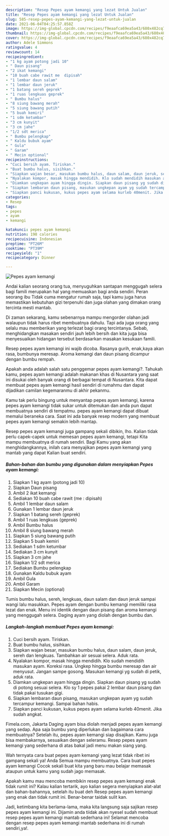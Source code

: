 ```yaml
---
description: "Resep Pepes ayam kemangi yang lezat Untuk Jualan"
title: "Resep Pepes ayam kemangi yang lezat Untuk Jualan"
slug: 585-resep-pepes-ayam-kemangi-yang-lezat-untuk-jualan
date: 2021-06-04T04:25:57.858Z
image: https://img-global.cpcdn.com/recipes/f9eaafca69ea5a43/680x482cq70/pepes-ayam-kemangi-foto-resep-utama.jpg
thumbnail: https://img-global.cpcdn.com/recipes/f9eaafca69ea5a43/680x482cq70/pepes-ayam-kemangi-foto-resep-utama.jpg
cover: https://img-global.cpcdn.com/recipes/f9eaafca69ea5a43/680x482cq70/pepes-ayam-kemangi-foto-resep-utama.jpg
author: Adele Simmons
ratingvalue: 4
reviewcount: 14
recipeingredient:
- "1 kg ayam potong jadi 10"
- " Daun pisang"
- "2 ikat kemangi"
- "10 buah cabe rawit me  dipisah"
- "1 lembar daun salam"
- "1 lembar daun jeruk"
- "1 batang sereh geprek"
- "1 ruas lengkuas geprek"
- " Bumbu halus"
- "8 siung bawang merah"
- "5 siung bawang putih"
- "5 buah kemiri"
- "1 sdm ketumbar"
- "3 cm kunyit"
- "3 cm jahe"
- "1/2 sdt merica"
- " Bumbu pelengkap"
- " Kaldu bubuk ayam"
- " Gula"
- " Garam"
- " Mecin optional"
recipeinstructions:
- "Cuci bersih ayam. Tiriskan."
- "Buat bumbu halus, sisihkan."
- "Siapkan wajan besar, masukan bumbu halus, daun salam, daun jeruk, sereh dan lengkuas. Tambahkan air sesuai selera. Aduk rata."
- "Nyalakan kompor, masak hingga mendidih. Klo sudah mendidih masukan ayam. Koreksi rasa. Ungkep hingga bumbu meresap dan air menyusut. Jangan sampe gosong. Masukan kemangi yg sudah di petik, aduk rata."
- "Diamkan ungkepan ayam hingga dingin. Siapkan daun pisang yg sudah di potong sesuai selera. Klo sy 1 pepes pakai 2 lembar daun pisang dan tidak pakai tusukan gigi."
- "Siapkan lembaran daun pisang, masukan ungkepan ayam yg sudah tercampur kemangi. Sampai bahan habis."
- "Siapkan panci kukusan, kukus pepes ayam selama kurleb 40menit. Jika sudah angkat."
categories:
- Resep
tags:
- pepes
- ayam
- kemangi

katakunci: pepes ayam kemangi 
nutrition: 198 calories
recipecuisine: Indonesian
preptime: "PT26M"
cooktime: "PT39M"
recipeyield: "1"
recipecategory: Dinner

---
```



![Pepes ayam kemangi](https://img-global.cpcdn.com/recipes/f9eaafca69ea5a43/680x482cq70/pepes-ayam-kemangi-foto-resep-utama.jpg)

Andai kalian seorang orang tua, menyuguhkan santapan menggugah selera bagi famili merupakan hal yang memuaskan bagi anda sendiri. Peran seorang ibu Tidak cuma mengatur rumah saja, tapi kamu juga harus memastikan kebutuhan gizi terpenuhi dan juga olahan yang dimakan orang tercinta mesti mantab.

Di zaman  sekarang, kamu sebenarnya mampu mengorder olahan jadi walaupun tidak harus ribet membuatnya dahulu. Tapi ada juga orang yang selalu mau memberikan yang terlezat bagi orang tercintanya. Sebab, menghidangkan masakan sendiri jauh lebih bersih dan kita juga bisa menyesuaikan hidangan tersebut berdasarkan masakan kesukaan famili. 

Resep pepes ayam kemangi ini wajib dicoba. Rasanya gurih, enak,kaya akan rasa, bumbunya meresap. Aroma kemangi dan daun pisang dicampur dengan bumbu rempah.

Apakah anda adalah salah satu penggemar pepes ayam kemangi?. Tahukah kamu, pepes ayam kemangi adalah makanan khas di Nusantara yang saat ini disukai oleh banyak orang di berbagai tempat di Nusantara. Kita dapat membuat pepes ayam kemangi hasil sendiri di rumahmu dan dapat dijadikan camilan kegemaranmu di akhir pekanmu.

Kamu tak perlu bingung untuk menyantap pepes ayam kemangi, karena pepes ayam kemangi tidak sukar untuk ditemukan dan anda pun dapat membuatnya sendiri di tempatmu. pepes ayam kemangi dapat dibuat memalui beraneka cara. Saat ini ada banyak resep modern yang membuat pepes ayam kemangi semakin lebih mantap.

Resep pepes ayam kemangi juga gampang sekali dibikin, lho. Kalian tidak perlu capek-capek untuk memesan pepes ayam kemangi, tetapi Kita mampu membuatnya di rumah sendiri. Bagi Kamu yang akan menghidangkannya, inilah cara menyajikan pepes ayam kemangi yang mantab yang dapat Kalian buat sendiri.

<!--inarticleads1-->

##### Bahan-bahan dan bumbu yang digunakan dalam menyiapkan Pepes ayam kemangi:

1. Siapkan 1 kg ayam (potong jadi 10)
1. Siapkan  Daun pisang
1. Ambil 2 ikat kemangi
1. Sediakan 10 buah cabe rawit (me : dipisah)
1. Ambil 1 lembar daun salam
1. Gunakan 1 lembar daun jeruk
1. Siapkan 1 batang sereh (geprek)
1. Ambil 1 ruas lengkuas (geprek)
1. Ambil  Bumbu halus
1. Ambil 8 siung bawang merah
1. Siapkan 5 siung bawang putih
1. Siapkan 5 buah kemiri
1. Sediakan 1 sdm ketumbar
1. Sediakan 3 cm kunyit
1. Siapkan 3 cm jahe
1. Siapkan 1/2 sdt merica
1. Sediakan  Bumbu pelengkap
1. Gunakan  Kaldu bubuk ayam
1. Ambil  Gula
1. Ambil  Garam
1. Siapkan  Mecin (optional)


Tumis bumbu halus, sereh, lengkuas, daun salam dan daun jeruk sampai wangi lalu masukkan. Pepes ayam dengan bumbu kemangi memiliki rasa lezat dan enak. Menu ini identik dengan daun pisang dan aroma kemangi yang menggugah selera. Daging ayam yang diolah dengan bumbu dan. 

<!--inarticleads2-->

##### Langkah-langkah membuat Pepes ayam kemangi:

1. Cuci bersih ayam. Tiriskan.
1. Buat bumbu halus, sisihkan.
1. Siapkan wajan besar, masukan bumbu halus, daun salam, daun jeruk, sereh dan lengkuas. Tambahkan air sesuai selera. Aduk rata.
1. Nyalakan kompor, masak hingga mendidih. Klo sudah mendidih masukan ayam. Koreksi rasa. Ungkep hingga bumbu meresap dan air menyusut. Jangan sampe gosong. Masukan kemangi yg sudah di petik, aduk rata.
1. Diamkan ungkepan ayam hingga dingin. Siapkan daun pisang yg sudah di potong sesuai selera. Klo sy 1 pepes pakai 2 lembar daun pisang dan tidak pakai tusukan gigi.
1. Siapkan lembaran daun pisang, masukan ungkepan ayam yg sudah tercampur kemangi. Sampai bahan habis.
1. Siapkan panci kukusan, kukus pepes ayam selama kurleb 40menit. Jika sudah angkat.


Fimela.com, Jakarta Daging ayam bisa diolah menjadi pepes ayam kemangi yang sedap. Apa saja bumbu yang diperlukan dan bagaimana cara membuatnya? Setelah itu, pepes ayam kemangi siap disajikan. Kamu juga bisa membakarnya, sesuaikan dengan seleramu. Resep pepes ayam kemangi yang sederhana di atas bakal jadi menu makan siang yang. 

Wah ternyata cara buat pepes ayam kemangi yang lezat tidak ribet ini gampang sekali ya! Anda Semua mampu membuatnya. Cara buat pepes ayam kemangi Cocok sekali buat kita yang baru mau belajar memasak ataupun untuk kamu yang sudah jago memasak.

Apakah kamu mau mencoba membikin resep pepes ayam kemangi enak tidak rumit ini? Kalau kalian tertarik, ayo kalian segera menyiapkan alat-alat dan bahan-bahannya, setelah itu buat deh Resep pepes ayam kemangi yang enak dan tidak rumit ini. Benar-benar taidak sulit kan. 

Jadi, ketimbang kita berlama-lama, maka kita langsung saja sajikan resep pepes ayam kemangi ini. Dijamin anda tiidak akan nyesel sudah membuat resep pepes ayam kemangi mantab sederhana ini! Selamat mencoba dengan resep pepes ayam kemangi mantab sederhana ini di rumah sendiri,ya!.

